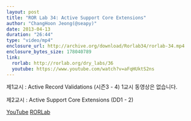 ```yaml
---
layout: post
title: "ROR Lab 34: Active Support Core Extensions"
author: "ChangHoon Jeong(@seapy)"
date: 2013-04-13
duration: "26:44"
type: "video/mp4"
enclosure_url: http://archive.org/download/Rorlab34/rorlab-34.mp4
enclosure_bytes_size: 178040789
link:
  rorlab: http://rorlab.org/dry_labs/36
  youtube: https://www.youtube.com/watch?v=aFqHUktS2ns
---
```


<p>제1교시 : Active Record Validations (시즌3 - 4) 1교시 동영상은 없습니다.</p>
<p>제2교시 : Active Support Core Extensions (DD1 - 2)</p>

<div class="btn-group">
  <a class="btn btn-default btn-xs" href="{{ page.link.youtube }}">YouTube</a>
  <a class="btn btn-default btn-xs" href="{{ page.link.rorlab }}">RORLab</a>
</div>